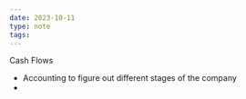 ```yaml
---
date: 2023-10-11
type: note
tags: 
---
```


Cash Flows
- Accounting to figure out different stages of the company
- 